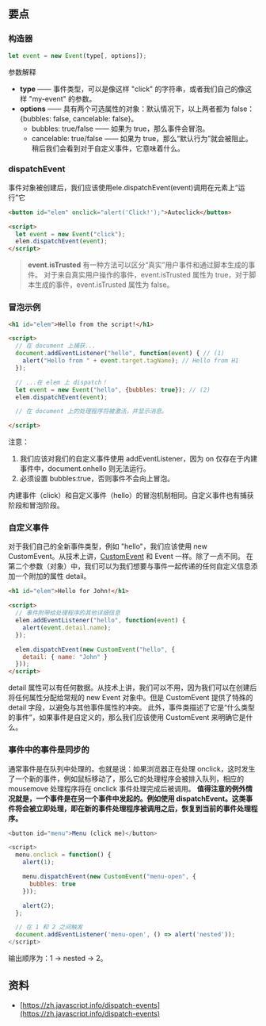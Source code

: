 ## 要点
### 构造器
```javascript
let event = new Event(type[, options]);
```
参数解释

- **type** —— 事件类型，可以是像这样 "click" 的字符串，或者我们自己的像这样 "my-event" 的参数。
- **options** —— 具有两个可选属性的对象：默认情况下，以上两者都为 false：{bubbles: false, cancelable: false}。
   - bubbles: true/false —— 如果为 true，那么事件会冒泡。
   - cancelable: true/false —— 如果为 true，那么“默认行为”就会被阻止。稍后我们会看到对于自定义事件，它意味着什么。
### dispatchEvent
事件对象被创建后，我们应该使用ele.dispatchEvent(event)调用在元素上“运行”它
```html
<button id="elem" onclick="alert('Click!');">Autoclick</button>

<script>
  let event = new Event("click");
  elem.dispatchEvent(event);
</script>
```
> **event.isTrusted**
> 有一种方法可以区分“真实”用户事件和通过脚本生成的事件。
> 对于来自真实用户操作的事件，event.isTrusted 属性为 true，对于脚本生成的事件，event.isTrusted 属性为 false。

### 冒泡示例
```html
<h1 id="elem">Hello from the script!</h1>

<script>
  // 在 document 上捕获...
  document.addEventListener("hello", function(event) { // (1)
    alert("Hello from " + event.target.tagName); // Hello from H1
  });

  // ...在 elem 上 dispatch！
  let event = new Event("hello", {bubbles: true}); // (2)
  elem.dispatchEvent(event);

  // 在 document 上的处理程序将被激活，并显示消息。

</script>
```
注意：

1. 我们应该对我们的自定义事件使用 addEventListener，因为 on<event> 仅存在于内建事件中，document.onhello 则无法运行。
2. 必须设置 bubbles:true，否则事件不会向上冒泡。

内建事件（click）和自定义事件（hello）的冒泡机制相同。自定义事件也有捕获阶段和冒泡阶段。
### 自定义事件
对于我们自己的全新事件类型，例如 "hello"，我们应该使用 new CustomEvent。从技术上讲，[CustomEvent](https://dom.spec.whatwg.org/#customevent) 和 Event 一样。除了一点不同。
在第二个参数（对象）中，我们可以为我们想要与事件一起传递的任何自定义信息添加一个附加的属性 detail。
```html
<h1 id="elem">Hello for John!</h1>

<script>
  // 事件附带给处理程序的其他详细信息
  elem.addEventListener("hello", function(event) {
    alert(event.detail.name);
  });

  elem.dispatchEvent(new CustomEvent("hello", {
    detail: { name: "John" }
  }));
</script>
```
detail 属性可以有任何数据。从技术上讲，我们可以不用，因为我们可以在创建后将任何属性分配给常规的 new Event 对象中。但是 CustomEvent 提供了特殊的 detail 字段，以避免与其他事件属性的冲突。
此外，事件类描述了它是“什么类型的事件”，如果事件是自定义的，那么我们应该使用 CustomEvent 来明确它是什么。
### 事件中的事件是同步的
通常事件是在队列中处理的。也就是说：如果浏览器正在处理 onclick，这时发生了一个新的事件，例如鼠标移动了，那么它的处理程序会被排入队列，相应的 mousemove 处理程序将在 onclick 事件处理完成后被调用。
**值得注意的例外情况就是，一个事件是在另一个事件中发起的。例如使用 dispatchEvent。这类事件将会被立即处理，即在新的事件处理程序被调用之后，恢复到当前的事件处理程序。**
```javascript
<button id="menu">Menu (click me)</button>

<script>
  menu.onclick = function() {
    alert(1);

    menu.dispatchEvent(new CustomEvent("menu-open", {
      bubbles: true
    }));

    alert(2);
  };

  // 在 1 和 2 之间触发
  document.addEventListener('menu-open', () => alert('nested'));
</script>
```
输出顺序为：1 → nested → 2。
## 资料

- [https://zh.javascript.info/dispatch-events](https://zh.javascript.info/dispatch-events)

